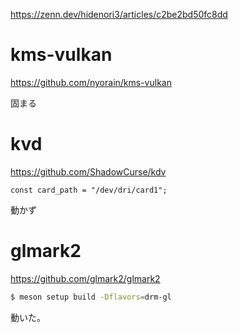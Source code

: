 https://zenn.dev/hidenori3/articles/c2be2bd50fc8dd

# kms-vulkan

https://github.com/nyorain/kms-vulkan

固まる

# kvd

https://github.com/ShadowCurse/kdv

```zig
const card_path = "/dev/dri/card1";
```

動かず

# glmark2

https://github.com/glmark2/glmark2

```sh
$ meson setup build -Dflavors=drm-gl
```

動いた。
